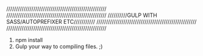 ////////////////////////////////////////////////////
////////////////////////////////////////////////////
//////////GULP WITH SASS/AUTOPREFIXER ETC///////////
////////////////////////////////////////////////////
////////////////////////////////////////////////////

1. npm install 
2. Gulp your way to compiling files. ;)
